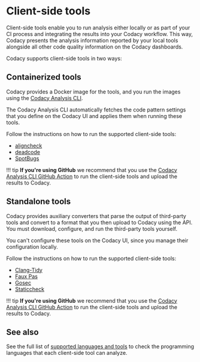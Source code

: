 # Client-side tools

Client-side tools enable you to run analysis either locally or as part of your CI process and integrating the results into your Codacy workflow. This way, Codacy presents the analysis information reported by your local tools alongside all other code quality information on the Codacy dashboards.

Codacy supports client-side tools in two ways:

<!--NOTE
    When adding a new supported tool, make sure that you update the following pages:

    docs/getting-started/supported-languages-and-tools.md
    docs/related-tools/codacy-plugin-tools.md
    docs/related-tools/local-analysis/client-side-tools.md (if the tool runs client-side)
    docs/repositories/security-monitor.md (if the tool reports security issues)
    docs/repositories-configure/configuring-code-patterns.md (supported configuration files table, or list of tools that don't support configuration files)
    docs/repositories-configure/codacy-configuration-file.md (list of tool short names to use on the Codacy configuration file)
-->

## Containerized tools

Codacy provides a Docker image for the tools, and you run the images using the [Codacy Analysis CLI](running-local-analysis.md).

The Codacy Analysis CLI automatically fetches the code pattern settings that you define on the Codacy UI and applies them when running these tools.

Follow the instructions on how to run the supported client-side tools:

-   [aligncheck](running-aligncheck.md)
-   [deadcode](running-deadcode.md)
-   [SpotBugs](running-spotbugs.md)

!!! tip
    **If you're using GitHub** we recommend that you use the [Codacy Analysis CLI GitHub Action](https://github.com/codacy/codacy-analysis-cli-action#integration-with-codacy-for-client-side-tools) to run the client-side tools and upload the results to Codacy.

## Standalone tools

Codacy provides auxiliary converters that parse the output of third-party tools and convert to a format that you then upload to Codacy using the API. You must download, configure, and run the third-party tools yourself.

You can't configure these tools on the Codacy UI, since you manage their configuration locally.

Follow the instructions on how to run the supported client-side tools:


-   [Clang-Tidy](https://github.com/codacy/codacy-clang-tidy#usage)
-   [Faux Pas](https://github.com/codacy/codacy-faux-pas#usage)
-   [Gosec](https://github.com/codacy/codacy-gosec#usage)
-   [Staticcheck](https://github.com/codacy/codacy-staticcheck#usage)

!!! tip
    **If you're using GitHub** we recommend that you use the [Codacy Analysis CLI GitHub Action](https://github.com/codacy/codacy-analysis-cli-action#integration-with-codacy-for-client-side-tools) to run the client-side tools and upload the results to Codacy.

## See also

See the full list of [supported languages and tools](../../getting-started/supported-languages-and-tools.md) to check the programming languages that each client-side tool can analyze.
